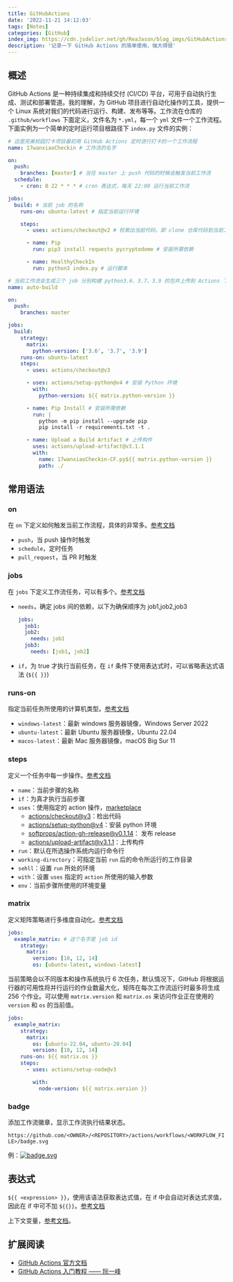 ```yaml
---
title: GitHubActions
date: '2022-11-21 14:12:03'
tags: [Notes]
categories: [GitHub]
index_img: https://cdn.jsdelivr.net/gh/ReaJason/blog_imgs/GitHubActions_index_img.jpg
description: '记录一下 GitHub Actions 的简单使用，强大得很'
---
```


## 概述

GitHub Actions 是一种持续集成和持续交付 (CI/CD) 平台，可用于自动执行生成、测试和部署管道。我的理解，为 GitHub 项目进行自动化操作的工具，提供一个 Linux 系统对我们的代码进行运行、构建、发布等等。工作流在仓库的 `.github/workflows` 下面定义，文件名为 `*.yml`，每一个 `yml` 文件一个工作流程。下面实例为一个简单的定时运行项目根路径下 `index.py` 文件的实例：

```yaml
# 这是完美校园打卡项目最初用 GitHub Actions 定时进行打卡的一个工作流程
name: 17wanxiaoCheckin # 工作流的名字

on:
  push:
    branches: [master] # 当往 master 上 push 代码的时候会触发当前工作流
  schedule:
    - cron: 0 22 * * * # cron 表达式，每天 22:00 运行当前工作流

jobs:
  build: # 当前 job 的名称
    runs-on: ubuntu-latest # 指定当前运行环境

    steps:
      - uses: actions/checkout@v2 # 检索出当前代码，即 clone 仓库代码到当前工作目录下

      - name: Pip
        run: pip3 install requests pycryptodome # 安装所需依赖

      - name: HealthyCheckIn
        run: python3 index.py # 运行脚本
```

```yaml
# 当前工作流会生成三个 job 分别构建 python3.6、3.7、3.9 的包并上传到 Actions 下的构件列表，可供下载
name: auto-build

on:
  push:
    branches: master

jobs:
  build:
    strategy:
      matrix:
        python-version: ['3.6', '3.7', '3.9']
    runs-on: ubuntu-latest
    steps:
      - uses: actions/checkout@v3

      - uses: actions/setup-python@v4 # 安装 Python 环境
        with:
          python-version: ${{ matrix.python-version }}

      - name: Pip Install # 安装所需依赖
        run: |
          python -m pip install --upgrade pip
          pip install -r requirements.txt -t .

      - name: Upload a Build Artifact # 上传构件
        uses: actions/upload-artifact@v3.1.1
        with:
          name: 17wanxiaoCheckin-CF.py${{ matrix.python-version }}
          path: ./
```

## 常用语法

### on

在 `on` 下定义如何触发当前工作流程，具体的非常多。[参考文档](https://docs.github.com/cn/actions/using-workflows/events-that-trigger-workflows)

- `push`，当 push 操作时触发
- `schedule`，定时任务
- `pull_request`，当 PR 时触发

### jobs

在 `jobs` 下定义工作流任务，可以有多个。[参考文档](https://docs.github.com/cn/actions/using-jobs/using-jobs-in-a-workflow)

- `needs`，确定 jobs 间的依赖，以下为确保顺序为 job1,job2,job3

  ```yaml
  jobs:
    job1:
    job2:
      needs: job1
    job3:
      needs: [job1, job2]
  ```

- `if`，为 true 才执行当前任务，在 `if` 条件下使用表达式时，可以省略表达式语法 (`${{ }}`)

### runs-on

指定当前任务所使用的计算机类型。[参考文档](https://docs.github.com/cn/actions/using-jobs/choosing-the-runner-for-a-job)

- `windows-latest`：最新 windows 服务器镜像，Windows Server 2022
- `ubuntu-latest`：最新 Ubuntu 服务器镜像，Ubuntu 22.04
- `macos-latest`：最新 Mac 服务器镜像，macOS Big Sur 11

### steps

定义一个任务中每一步操作。[参考文档](https://docs.github.com/cn/actions/learn-github-actions/contexts)

- `name`：当前步骤的名称
- `if`：为真才执行当前步骤
- `uses`：使用指定的 action 操作，[marketplace](https://github.com/marketplace?type=actions)
  - [actions/checkout@v3](actions/checkout@v3)：检出代码
  - [actions/setup-python@v4](actions/setup-python@v4)：安装 python 环境
  - [softprops/action-gh-release@v0.1.14](softprops/action-gh-release@v0.1.14)： 发布 release
  - [actions/upload-artifact@v3.1.1](https://github.com/marketplace/actions/upload-a-build-artifact)：上传构件
- `run`：默认在所选操作系统内运行命令行
- `working-directory`：可指定当前 `run` 后的命令所运行的工作目录
- `sehll`：设置 `run` 所处的环境
- `with`：设置 `uses` 指定的 `action` 所使用的输入参数
- `env`：当前步骤所使用的环境变量

### matrix

定义矩阵策略进行多维度自动化。[参考文档](https://docs.github.com/cn/actions/using-jobs/using-a-matrix-for-your-jobs)

```yaml
jobs:
  example_matrix: # 这个名字是 job id
    strategy:
      matrix:
        version: [10, 12, 14]
        os: [ubuntu-latest, windows-latest]
```

当前策略会以不同版本和操作系统执行 6 次任务，默认情况下，GitHub 将根据运行器的可用性将并行运行的作业数最大化，矩阵在每次工作流运行时最多将生成 256 个作业。可以使用 `matrix.version` 和 `matrix.os` 来访问作业正在使用的 `version` 和 `os` 的当前值。

```yaml
jobs:
  example_matrix:
    strategy:
      matrix:
        os: [ubuntu-22.04, ubuntu-20.04]
        version: [10, 12, 14]
    runs-on: ${{ matrix.os }}
    steps:
      - uses: actions/setup-node@v3

        with:
          node-version: ${{ matrix.version }}
```

### badge

添加工作流徽章，显示工作流执行结果状态。

`https://github.com/<OWNER>/<REPOSITORY>/actions/workflows/<WORKFLOW_FILE>/badge.svg`

例：[![badge.svg](https://github.com/ReaJason/17wanxiaoCheckin/actions/workflows/main.yml/badge.svg)](https://github.com/ReaJason/17wanxiaoCheckin/actions/workflows/main.yml/badge.svg)

## 表达式

`${{ <expression> }}`，使用该语法获取表达式值，在 if 中会自动对表达式求值，因此在 if 中可不加 `${{}}`。[参考文档](https://docs.github.com/cn/actions/learn-github-actions/expressions)

上下文变量，[参考文档](https://docs.github.com/cn/actions/learn-github-actions/contexts)。

## 扩展阅读

- [GitHub Actions 官方文档](https://docs.github.com/cn/actions)
- [GitHub Actions 入门教程 —— 阮一峰](https://www.ruanyifeng.com/blog/2019/09/getting-started-with-github-actions.html)

